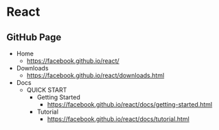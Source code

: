 # React
## GitHub Page
* Home
  * https://facebook.github.io/react/
* Downloads
  * https://facebook.github.io/react/downloads.html
* Docs
  * QUICK START
    * Getting Started
      * https://facebook.github.io/react/docs/getting-started.html
    * Tutorial
      * https://facebook.github.io/react/docs/tutorial.html
